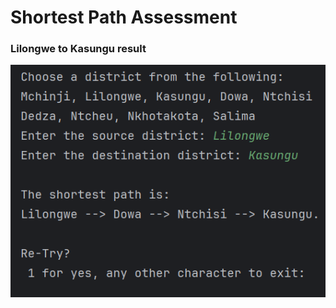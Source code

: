 # Shortest Path Assessment

### Lilongwe to Kasungu result

![Result](https://raw.githubusercontent.com/FreeWillie265/ShortestPathAssessment/master/result.png)
